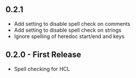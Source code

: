 ## 0.2.1
 * Add setting to disable spell check on comments
 * Add setting to disable spell check on strings
 * Ignore spelling of heredoc start/end and keys

## 0.2.0 - First Release
 * Spell checking for HCL
